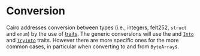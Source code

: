 # Conversion

Cairo addresses conversion between types (i.e., integers, felt252, `struct` and `enum`)
by the use of [traits]. The generic
conversions will use the and [`Into`] and [`TryInto`] traits. However there are more
specific ones for the more common cases, in particular when converting to and
from `ByteArray`s.

[traits]: trait.md
[`TryInto`]: https://docs.swmansion.com/scarb/corelib/core-traits-TryInto.html
[`Into`]: https://docs.swmansion.com/scarb/corelib/core-traits-Into.html
